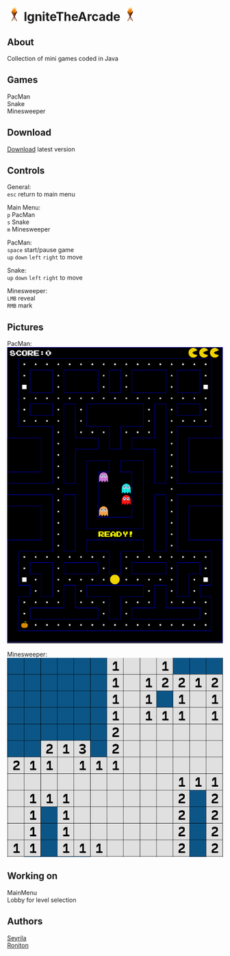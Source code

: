 # ![](https://github.com/Roniton-HS/IgniteTheArcade/blob/main/res/icon.png) IgniteTheArcade ![](https://github.com/Roniton-HS/IgniteTheArcade/blob/main/res/icon.png)

## About
Collection of mini games coded in Java

## Games
PacMan  
Snake  
Minesweeper

## Download
[Download](https://github.com/Roniton-HS/IgniteTheArcade/raw/main/versions/IgniteTheArcade.jar) latest version  

## Controls
General:  
`esc` return to main menu  
  
Main Menu:  
`p` PacMan  
`s` Snake  
`m` Minesweeper  
  
PacMan:  
`space` start/pause game  
`up` `down` `left` `right` to move  
  
Snake:  
`up` `down` `left` `right` to move  
  
Minesweeper:  
`LMB` reveal  
`RMB` mark  

## Pictures
PacMan:  
![](https://github.com/Roniton-HS/IgniteTheArcade/blob/main/res/gitHub/pacman.PNG)  
  
Minesweeper:  
![](https://github.com/Roniton-HS/IgniteTheArcade/blob/main/res/gitHub/minesweeper.PNG)


## Working on
MainMenu  
Lobby for level selection  

## Authors
[Seyrila](https://github.com/Seyrila)  
[Roniton](https://github.com/Roniton-HS)
